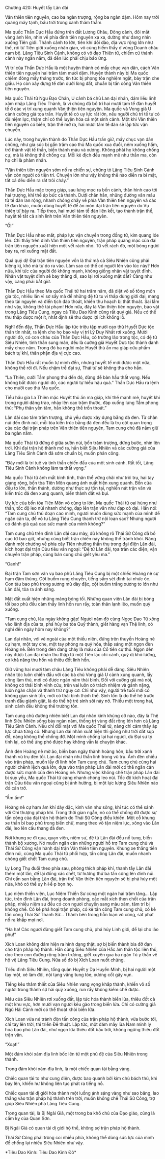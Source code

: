 Chương 420: Huyết tẩy Lân đài

Vân thiên tiên nguyên, cao ba ngàn trượng, rộng ba ngàn dặm. Hôm nay trời quang mây tạnh, bầu trời trong xanh thăm thẳm.

Ma quốc Thần Dực Hầu đứng trên đất Lương Châu, Đông cảnh, đôi mắt vàng ánh lên, nhìn về phía đỉnh tiên nguyên xa xa, dường như đang nhìn xuống Tiên giới. Thánh cảnh to lớn, tiên khí dồi dào, địa vực rộng lớn như thế, rơi từ Tiên giới xuống nhân gian, vô cùng hiếm thấy ở vùng Doanh châu nam bộ. Lăng Tiêu Sinh Cảnh, không có võ đạo Thiên tử, chiếm cứ thánh cảnh này ngàn năm, đã đến lúc phải chịu báo ứng.

Vị trí của Thần Dực Hầu là một huyện thành có mấy chục vạn dân, cách Vân thiên tiên nguyên hai trăm tám mươi dặm. Huyện thành này bị Ma quốc chiếm đóng mấy tháng trước, tin tức bị phong tỏa nghiêm ngặt, bày trận che giấu. Họ còn xây dựng tế đàn dưới lòng đất, chuẩn bị tấn công Vân thiên tiên nguyên.

Ma quốc Thái tử Ngu Đạo Chân, U cảnh bá chủ Lan đại nhân, dám liều lĩnh xâm nhập Lăng Tiêu Thành, là vì chúng đã bố trí hai mươi tám tế đàn huyết tế ở các vị trí xung quanh Vân thiên tiên nguyên. Ma quốc và Vong giả U cảnh cường giả tọa trấn. Huyết tế có uy lực rất lớn, nếu người chủ trì tế tự có đủ niệm lực, thậm chí có thể luyện hóa cả một sinh cảnh. Một khi Vân thiên tiên nguyên có biến, trận thế mở ra, hai mươi tám tế đàn sẽ lập tức vận chuyển.

Lúc này, trong huyện thành do Thần Dực Hầu trấn giữ, mấy chục vạn dân chúng, như gia súc bị gần trăm cao thủ Ma quốc xua đuổi, ném xuống hầm, trở thành vật tế thần, biến thành máu và xương. Không phải họ không chống cự, mà là không thể chống cự. Mỗi kẻ địch đều mạnh mẽ như thần ma, còn họ chỉ là phàm nhân.

“Vân thiên tiên nguyên sớm nổ ra chiến sự, chứng tỏ Lăng Tiêu Sinh Cảnh vẫn còn người có tiên tri. Chuyện lớn như vậy không thể nào diễn ra bí mật, tất cả đều diễn ra rất trôi chảy.”

Thần Dực Hầu mặc trọng giáp, sau lưng mọc ra bốn cánh, thân hình cao tới hai trượng, khí thế áp bức cả thành. Dưới chân hắn, những đường vân máu từ tế đàn lan rộng, nhanh chóng chảy về phía Vân thiên tiên nguyên và các tế đàn khác, muốn dùng huyết tế để ăn mòn đại trận tiên nguyên do Vụ thiên tử bày ra. Tiếp theo, hai mươi tám tế đàn liên kết, tạo thành trận thế, huyết tế tất cả sinh linh trên Vân thiên tiên nguyên.

“Ồ!”

Thần Dực Hầu nheo mắt, pháp lực vận chuyển trong đồng tử, kim quang lóe lên. Chỉ thấy trên đỉnh Vân thiên tiên nguyên, trận pháp quang mạc của đại trận tiên nguyên xuất hiện một vết rách nhỏ. Từ vết rách đó, một bóng người bay ra, rơi xuống mặt đất.

Quá quỷ dị! Đại trận tiên nguyên vốn là thứ mà cả Siêu Nhiên cũng phải kiêng kị, khó mà tự do ra vào. Làm sao có thể có người lẻn vào lúc này? Hơn nữa, khí tức của người đó không mạnh, không giống nhân vật tuyệt đỉnh. Nhân vật tuyệt đỉnh sẽ bay thẳng đi, sao lại rơi xuống mặt đất? Càng như vậy, càng phải bắt giữ.

Thần Dực Hầu theo Ma quốc Thái tử hai trăm năm, đã diệt vô số tông môn gia tộc, nhiều lần vì sơ sẩy mà để những đệ tử tu vi thấp dùng giới đại, mang theo tài nguyên và điển tịch đào thoát, khiến thu hoạch bị thất thoát. Sai lầm như vậy, không thể tái phạm! Hơn nữa, đây là Vân thiên tiên nguyên, bảo vật trong Lăng Tiêu Cung, ngay cả Tiêu Dao Kinh cũng rất quý giá. Nếu có thể thu thập được một ít, nhất định sẽ thu được lợi ích khổng lồ.

Nghĩ đến đây, Thần Dực Hầu lập tức triệu tập mười cao thủ Huyết Dực tộc thân tín nhất, ra lệnh cho họ bao vây vị trí Lý Duy Nhất rơi xuống. Mười người đó, có con cháu của Thần Dực Hầu, có trưởng lão trong tộc, có đệ tử Siêu Nhiên, tinh thần sung mãn, đều là cường giả Huyết Dực tộc thành danh mấy chục năm. Trong đó ba người mặc Huyết thủ ấn ma giáp cửu phẩm bách tự khí, thân phận địa vị cực cao.

Thần Dực Hầu rất muốn tự mình đến, nhưng huyết tế mới được một nửa, không thể rời đi. Nếu chậm trễ đại sự, Thái tử sẽ không tha cho hắn.

“La Thiên, cưỡi Tầm phong thú đến đó, đừng để bản hầu thất vọng. Nếu không bắt được người đó, các ngươi tự hiểu hậu quả.” Thần Dực Hầu ra lệnh cho mười cao thủ Ma quốc.

Tiểu hầu gia La Thiên mặc Huyết thủ ấn ma giáp, khí thế mạnh mẽ, huyết khí trong người dâng trào, nhảy lên cao trăm thước, đáp xuống lưng Tầm phong thú: “Phụ thân yên tâm, hắn không thể trốn thoát.”

Lân đài cao tám trăm trượng, chủ yếu được xây dựng bằng đá đen. Từ chân núi đến đỉnh núi, mỗi tòa kiến trúc bằng đá đen đều là trụ cột quan trọng của các đại trận pháp trên Vân thiên tiên nguyên, Tam cung chủ đã nắm giữ ba ngàn năm.

Ma quốc Thái tử đứng ở giữa sườn núi, bốn trăm trượng, dừng bước, nhìn lên trời. Khi đại trận hộ thành mở ra, hắn biết Siêu Nhiên và các cường giả của Lăng Tiêu Sinh Cảnh đã sớm chuẩn bị, muốn phản công.

“Đây mới là trí tuệ và tinh thần chiến đấu của một sinh cảnh. Rất tốt, Lăng Tiêu Sinh Cảnh không làm ta thất vọng.”

Ma quốc Thái tử ánh mắt bình tĩnh, thân thể vững chãi như trời trụ, hai tay giang rộng, bốn tòa Tiên Môn quang ảnh xuất hiện xung quanh. Bốn cửa đều to lớn, thần thánh, dường như thực sự tồn tại, nghiền nát trận văn và kiến trúc đá đen xung quanh, biến thành đất và bụi.

Uy lực của bốn tòa Tiên Môn vô cùng to lớn, Ma quốc Thái tử oai hùng như thần, tốc độ leo núi nhanh chóng, đạp lên trận văn như đạp cỏ dại. Hắn nói: “Tam cung chủ thủ đoạn cao minh, ngươi muốn dùng sức mạnh của mình để ngăn cản ta, để võ tu Lăng Tiêu Cung thanh trừ nội loạn sao? Nhưng ngươi có đánh giá quá cao sức mạnh của mình không?”

Tam cung chủ trên đỉnh Lân đài cau mày, dù không rõ Thái Sử Công đã bố cục từ bao giờ, nhưng cũng biết trận chiến này không thể tránh khỏi. Nàng đánh một chưởng về phía cây Tiên nhưỡng thần thụ trong đại điện Lân đài, kích hoạt đại trận Cửu tiêu vân ngoại: “Đệ tử Lân đài, tọa trấn các điện, vận chuyển trận pháp, cùng bản cung chủ giết yêu ma.”

“Oanh!”

Đại trận Tam sơn vân vụ bao phủ Lăng Tiêu Cung bị một chiếc Hoàng nê cự hạm đâm thủng. Cột buồm rung chuyển, tiếng sấm sét đinh tai nhức óc. Con tàu bao phủ trong sương mù dày đặc, cột buồm trắng xương to lớn như Lân đài, tỏa ra ánh sáng.

Mặt đất xuất hiện những mảng bóng tối. Những quan viên Lân đài bị bóng tối bao phủ đều cảm thấy linh hồn run rẩy, toàn thân lạnh lẽo, muốn quỳ xuống.

“Tam cung chủ, lâu ngày không gặp! Ngươi năm đó cùng Ngọc Dao Tử xông vào lãnh địa của ta, phá hủy ba tòa Quỷ thành, giết hàng vạn Thệ linh, có nghĩ đến ngày hôm nay không?”

Lan đại nhân, với vẻ ngoài của một thiếu niên, đứng trên thuyền Hoàng nê cự hạm, một tay che, một tay phóng ra quỷ hỏa, thắp sáng một ngọn đèn Hoàng nê. Bên trong đèn đang cháy là máu của Cổ tiên cự thú. Ngọn đèn này được Lan đại nhân thu thập từ một Tiên lạc chi cảnh, quỷ dị khó lường, có khả năng thu hồn và thiêu đốt linh hồn.

Giữ vững hai mươi tám châu Lăng Tiêu không phải dễ dàng. Siêu Nhiên nhân tộc luôn chiến đấu với các bá chủ Vong giả U cảnh xung quanh, lấy công làm thủ, mới có được ngàn năm thái bình. Đối với cường giả mà nói, không có thái bình vĩnh cửu, trên vai luôn có trách nhiệm và gánh nặng, luôn ngăn chặn và thanh trừ nguy cơ. Chỉ như vậy, người trẻ tuổi mới có không gian sinh tồn, mới có thái bình thịnh thế. Sinh tồn là do thế hệ trước tranh đấu giành giật, là do thế hệ trẻ sinh sôi nảy nở. Thiếu một trong hai, sinh cảnh đều không thể trường tồn.

Tam cung chủ đương nhiên biết Lan đại nhân kinh khủng cỡ nào, đây là Thệ linh Siêu Nhiên sống bảy ngàn năm, thống trị vùng đất rộng lớn hơn cả Lăng Tiêu Sinh Cảnh. Nếu chỉ đối mặt với Ma quốc Thái tử, nàng chỉ cảm thấy áp lực chưa từng có. Nhưng Lan đại nhân xuất hiện thì giống như trời đất sụp đổ, nàng không thể chống đỡ. Một mình chống lại hai người, dù Đại sư tỷ tỉnh lại, có thể ứng phó được hay không vẫn là chuyện khác.

Ánh đèn Hoàng nê mờ ảo, biến ban ngày thành hoàng hôn, bầu trời xanh thành vũ trụ đen tối. Lan đại nhân như thần linh trong vũ trụ. Ánh đèn chiếu vào trận pháp, muốn lấy đi linh hồn Tam cung chủ. Tam cung chủ cùng hai người chênh lệch quá lớn, dựa vào trận pháp Lân đài mới có thể ngăn cản được sức mạnh của đèn Hoàng nê. Nhưng việc khống chế trận pháp Lân đài bị suy yếu, Ma quốc Thái tử càng nhanh chóng leo núi. Tốc độ kích hoạt đại trận Cửu tiêu vân ngoại cũng bị ảnh hưởng, bị một lực lượng Siêu Nhiên nào đó cản trở.

“Ầm ầm!”

Hoàng nê cự hạm âm khí dày đặc, kinh văn như sông, khí tức có thể sánh với Chí thượng pháp khí. Trong thời gian ngắn, nó có thể chống đỡ được sự tấn công của đại trận hộ thành do Thái Sử Công điều khiển. Một cỗ khung xe thần bí bao phủ trong biển chữ, mang theo vô tận niệm lực, xông vào Lân đài, leo lên cầu thang đá đen.

Nơi khung xe đi qua, quan viên, niệm sư, đệ tử Lân đài đều nổ tung, biến thành bộ xương. Nó muốn ngăn cản những người hỗ trợ Tam cung chủ và Thái Sử Công vận hành đại trận Vân thiên tiên nguyên. Khung xe thẳng tiến đỉnh núi, cùng Ma quốc Thái tử phối hợp, tấn công Lân đài, muốn nhanh chóng giết chết Tam cung chủ.

Ly Long Thụ đuổi theo phía sau, phóng thích pháp khí, thanh tẩy Lân đài thêm một lần, để lại đống xác chết, từ hướng thứ ba tấn công lên đỉnh núi. Chỉ cần san bằng Lân đài, trận thế Vân thiên tiên nguyên sẽ bị phá hủy một nửa, khó có thể uy h·i·ế·p bọn họ.

Lục niệm thiền viện, Lục Niệm Thiền Sư cùng một ngàn hai trăm tăng...
Lập tức, trên đỉnh Lân đài, trong doanh phòng, các mắt xích then chốt của trận pháp, nhiều niệm sư đều có con ngươi chuyển sang màu xám, tâm trí bị khống chế. Có kẻ phá hoại trận pháp, có kẻ tấn công Tam cung chủ, có kẻ tấn công Thái Sử Thanh Sử… Thành bên trong hỗn loạn vô cùng, sát phạt nổ ra khắp mọi nơi.

“Ha ha! Các ngươi đừng giết Tam cung chủ, phá hủy Linh giới, để lại cho lão phu!”

Xích Loan không dám hiện ra hình dạng thật, sợ bị biến thành bia đỡ đạn cho trận pháp hộ thành. Hắn cùng Siêu Nhiên của Hắc ám thần tộc liên thủ, dọc theo con đường rộng trăm trượng, giết xuyên qua ba ngàn Tú y thần vệ hộ vệ Lăng Tiêu Cung. Nửa số đó bị Xích Loan nuốt chửng.

Triều đình Siêu Nhiên, tổng quản Huyết y Dạ Huyền Minh, bị hai người một tay một, xé làm đôi, nội tạng văng tung tóe, xương cốt gãy vụn.

Tiếng kêu thảm thiết của Siêu Nhiên vang vọng khắp thành, khiến vô số người trong thành sợ hãi quỳ xuống, run rẩy không kiềm chế được.

Máu của Siêu Nhiên rơi xuống đất, lập tức hóa thành biển lửa, thiêu đốt cả một khu vực, hơn mười vạn người kêu gào trong biển lửa. Chỉ có cường giả Ngũ Hải Cảnh mới có thể thoát khỏi biển lửa.

Xích Loan vừa né tránh đòn tấn công của trận pháp hộ thành, vừa bước tới, chỉ tay lên trời, thi triển Đế thuật. Lập tức, một đám mây lửa Nam minh ly hỏa bao phủ Lân đài, như ngọn lửa thiêu đốt bầu trời, không ngừng thiêu đốt trận văn.

“Xoạt!”

Một đám khói xám địa linh bốc lên từ một phủ đệ của Siêu Nhiên trong thành.

Trong đám khói xám địa linh, là một chiếc quan tài bằng vàng.

Chiếc quan tài to như cung điện, được bao quanh bởi kim chú bách thú, khi bay lên, khiến hư không liên tục phát ra tiếng nổ.

Chiếc quan tài dị giới hóa thành một luồng ánh sáng vàng như sao băng, lao thẳng vào trận pháp hộ thành trên trời, muốn khống chế Thái Sử Công, trợ giúp Siêu Nhiên phá Lăng Tiêu Cung.

Trong quan tài, là Bị Ngải Giả, một trong ba khổ chủ của Đạo giáo, cũng là cấm kỵ của Quan Sơn.

Bị Ngải Giả có quan tài dị giới hộ thể, không sợ trận pháp hộ thành.

Thái Sử Công phải trông coi nhiều phía, không thể dùng sức lực của mình để chống lại nhiều Siêu Nhiên như vậy.

\*Tiêu Dao Kinh: Tiêu Dao Kinh Đô\*
